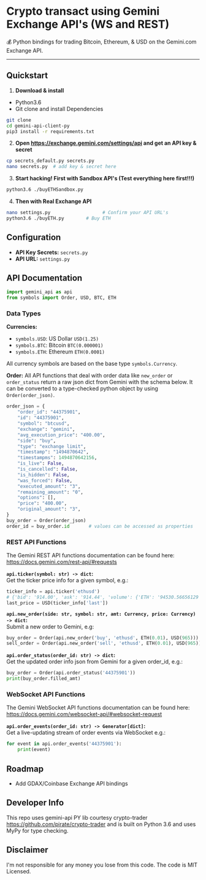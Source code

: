 # Crypto transact using Gemini Exchange API's (WS and REST)
:moneybag: Python bindings for trading Bitcoin, Ethereum, & USD on the Gemini.com Exchange API.

---

## Quickstart

1. **Download & install**
- Python3.6
- Git clone and install Dependencies
```bash
git clone
cd gemini-api-client-py
pip3 install -r requirements.txt
```

2. **Open https://exchange.gemini.com/settings/api and get an API key & secret**
```bash
cp secrets_default.py secrets.py
nano secrets.py  # add key & secret here
```

3. **Start hacking! First with Sandbox API's (Test everything here first!!!)**
```bash
python3.6 ./buyETHSandbox.py
```

4. **Then with Real Exchange API**
```bash
nano settings.py                   # Confirm your API URL's
python3.6 ./buyETH.py        # Buy ETH
```

## Configuration

 - **API Key Secrets:** `secrets.py`
 - **API URL:** `settings.py`

## API Documentation

```python
import gemini_api as api
from symbols import Order, USD, BTC, ETH
```

### Data Types

**Currencies:**

 - `symbols.USD`: US Dollar `USD(1.25)`
 - `symbols.BTC`: Bitcoin   `BTC(0.000001)`
 - `symbols.ETH`: Ethereum  `ETH(0.0001)`

All currency symbols are based on the base type `symbols.Currency`.

**Order:**
All API functions that deal with order data like `new_order` or `order_status` return a raw json dict from Gemini with the schema below.  It can be converted to a type-checked python object by using `Order(order_json)`.
```python
order_json = {
    "order_id": "44375901",
    "id": "44375901",
    "symbol": "btcusd",
    "exchange": "gemini",
    "avg_execution_price": "400.00",
    "side": "buy",
    "type": "exchange limit",
    "timestamp": "1494870642",
    "timestampms": 1494870642156,
    "is_live": False,
    "is_cancelled": False,
    "is_hidden": False,
    "was_forced": False,
    "executed_amount": "3",
    "remaining_amount": "0",
    "options": [],
    "price": "400.00",
    "original_amount": "3",
}
buy_order = Order(order_json)
order_id = buy_order.id       # values can be accessed as properties
```

### REST API Functions
The Gemini REST API functions documentation can be found here:  
https://docs.gemini.com/rest-api/#requests

**`api.ticker(symbol: str) -> dict`:**  
Get the ticker price info for a given symbol, e.g.:
```python
ticker_info = api.ticker('ethusd')
# {'bid': '914.00', 'ask': '914.44', 'volume': {'ETH': '94530.56656129', 'USD': '83955829.9730076926', 'timestamp': 1515014100000}, 'last': '915.39'}
last_price = USD(ticker_info['last'])
```

**`api.new_order(side: str, symbol: str, amt: Currency, price: Currency) -> dict`:**  
Submit a new order to Gemini, e.g:
```python
buy_order = Order(api.new_order('buy', 'ethusd', ETH(0.01), USD(965)))
sell_order = Order(api.new_order('sell', 'ethusd', ETH(0.01), USD(965)))
```

**`api.order_status(order_id: str) -> dict`:**  
Get the updated order info json from Gemini for a given order_id, e.g.:
```python
buy_order = Order(api.order_status('44375901'))
print(buy_order.filled_amt)
```

### WebSocket API Functions
The Gemini WebSocket API functions documentation can be found here:  
https://docs.gemini.com/websocket-api/#websocket-request

**`api.order_events(order_id: str) -> Generator[dict]`:**  
Get a live-updating stream of order events via WebSocket e.g.:
```python
for event in api.order_events('44375901'):
    print(event)
```

## Roadmap

* Add GDAX/Coinbase Exchange API bindings

## Developer Info

This repo uses gemini-api PY lib courtesy crypto-trader https://github.com/pirate/crypto-trader and is built on Python 3.6 and uses MyPy for type checking.

## Disclaimer

I'm not responsible for any money you lose from this code.  The code is MIT Licensed.
